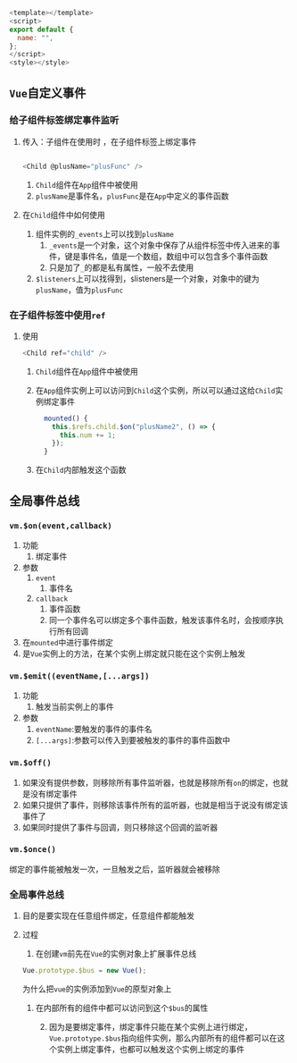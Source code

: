 ```js
<template></template>
<script>
export default {
  name: "",
};
</script>
<style></style>

```



## `Vue`自定义事件

### 给子组件标签绑定事件监听

1. 传入：子组件在使用时 ，在子组件标签上绑定事件

   ```js
   
   <Child @plusName="plusFunc" />
   ```

   1. `Child`组件在`App`组件中被使用
   2. `plusName`是事件名，`plusFunc`是在`App`中定义的事件函数

2. 在`Child`组件中如何使用

   1. 组件实例的`_events`上可以找到`plusName`
      1. `_events`是一个对象，这个对象中保存了从组件标签中传入进来的事件，键是事件名，值是一个数组，数组中可以包含多个事件函数
      2. 只是加了`_`的都是私有属性，一般不去使用
   2. `$listeners`上可以找得到，​`$`listeners是一个对象，对象中的键为`plusName`，值为`plusFunc`

### 在子组件标签中使用`ref`

1. 使用

   ```js
   <Child ref="child" />
   ```

   1. `Child`组件在`App`组件中被使用

   2. 在`App`组件实例上可以访问到`Child`这个实例，所以可以通过这给`Child`实例绑定事件

      ```js
        mounted() {
          this.$refs.child.$on("plusName2", () => {
            this.num += 1;
          });
        }
      ```

   3. 在`Child`内部触发这个函数

## 全局事件总线

### `vm.$on(event,callback)`

1. 功能
   1. 绑定事件
2. 参数
   1. `event`
      1. 事件名
   2. `callback`
      1. 事件函数
      2. 同一个事件名可以绑定多个事件函数，触发该事件名时，会按顺序执行所有回调
3. 在`mounted`中进行事件绑定
4. 是`Vue`实例上的方法，在某个实例上绑定就只能在这个实例上触发

### `vm.$emit((eventName,[...args])`

1. 功能
   1. 触发当前实例上的事件
2. 参数
   1. `eventName`:要触发的事件的事件名
   2. `[...args]`:参数可以传入到要被触发的事件的事件函数中

### `vm.$off()`

1. 如果没有提供参数，则移除所有事件监听器，也就是移除所有`on`的绑定，也就是没有绑定事件
2. 如果只提供了事件，则移除该事件所有的监听器，也就是相当于说没有绑定该事件了
3. 如果同时提供了事件与回调，则只移除这个回调的监听器

### `vm.$once()`

绑定的事件能被触发一次，一旦触发之后，监听器就会被移除

### 全局事件总线

1. 目的是要实现在任意组件绑定，任意组件都能触发

2. 过程

   1. 在创建`vm`前先在`Vue`的实例对象上扩展事件总线

   ```js
   Vue.prototype.$bus = new Vue();
   ```

   为什么把`vue`的实例添加到`Vue`的原型对象上

   1. 在内部所有的组件中都可以访问到这个`$bus`的属性
   
    	2. 因为是要绑定事件，绑定事件只能在某个实例上进行绑定，`Vue.prototype.$bus`指向组件实例，那么内部所有的组件都可以在这个实例上绑定事件，也都可以触发这个实例上绑定的事件
